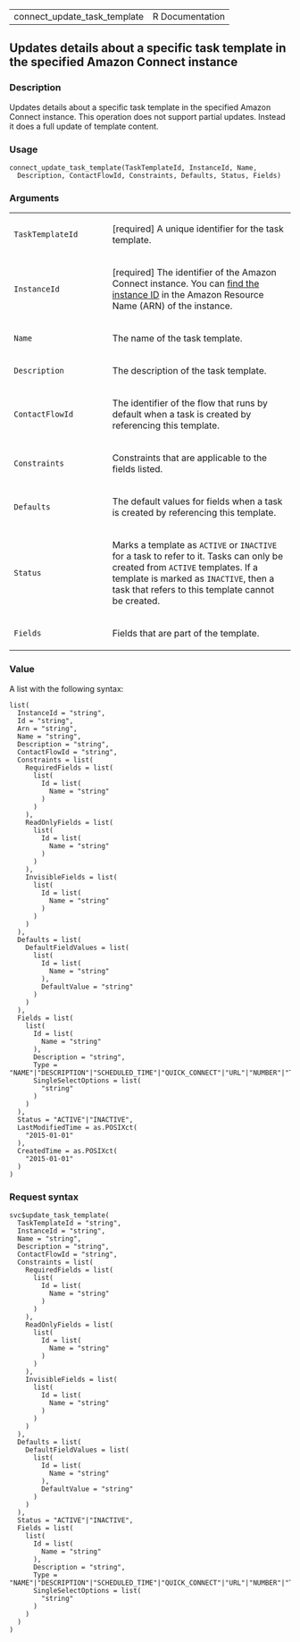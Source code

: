 <table style="width: 100%;">
<tbody>
<tr class="odd">
<td>connect_update_task_template</td>
<td style="text-align: right;">R Documentation</td>
</tr>
</tbody>
</table>

## Updates details about a specific task template in the specified Amazon Connect instance

### Description

Updates details about a specific task template in the specified Amazon
Connect instance. This operation does not support partial updates.
Instead it does a full update of template content.

### Usage

    connect_update_task_template(TaskTemplateId, InstanceId, Name,
      Description, ContactFlowId, Constraints, Defaults, Status, Fields)

### Arguments

<table>
<colgroup>
<col style="width: 35%" />
<col style="width: 65%" />
</colgroup>
<tbody>
<tr class="odd">
<td><code
id="connect_update_task_template_:_TaskTemplateId">TaskTemplateId</code></td>
<td><p>[required] A unique identifier for the task template.</p></td>
</tr>
<tr class="even">
<td><code
id="connect_update_task_template_:_InstanceId">InstanceId</code></td>
<td><p>[required] The identifier of the Amazon Connect instance. You can
<a
href="https://docs.aws.amazon.com/connect/latest/adminguide/find-instance-arn.html">find
the instance ID</a> in the Amazon Resource Name (ARN) of the
instance.</p></td>
</tr>
<tr class="odd">
<td><code id="connect_update_task_template_:_Name">Name</code></td>
<td><p>The name of the task template.</p></td>
</tr>
<tr class="even">
<td><code
id="connect_update_task_template_:_Description">Description</code></td>
<td><p>The description of the task template.</p></td>
</tr>
<tr class="odd">
<td><code
id="connect_update_task_template_:_ContactFlowId">ContactFlowId</code></td>
<td><p>The identifier of the flow that runs by default when a task is
created by referencing this template.</p></td>
</tr>
<tr class="even">
<td><code
id="connect_update_task_template_:_Constraints">Constraints</code></td>
<td><p>Constraints that are applicable to the fields listed.</p></td>
</tr>
<tr class="odd">
<td><code
id="connect_update_task_template_:_Defaults">Defaults</code></td>
<td><p>The default values for fields when a task is created by
referencing this template.</p></td>
</tr>
<tr class="even">
<td><code id="connect_update_task_template_:_Status">Status</code></td>
<td><p>Marks a template as <code>ACTIVE</code> or <code>INACTIVE</code>
for a task to refer to it. Tasks can only be created from
<code>ACTIVE</code> templates. If a template is marked as
<code>INACTIVE</code>, then a task that refers to this template cannot
be created.</p></td>
</tr>
<tr class="odd">
<td><code id="connect_update_task_template_:_Fields">Fields</code></td>
<td><p>Fields that are part of the template.</p></td>
</tr>
</tbody>
</table>

### Value

A list with the following syntax:

    list(
      InstanceId = "string",
      Id = "string",
      Arn = "string",
      Name = "string",
      Description = "string",
      ContactFlowId = "string",
      Constraints = list(
        RequiredFields = list(
          list(
            Id = list(
              Name = "string"
            )
          )
        ),
        ReadOnlyFields = list(
          list(
            Id = list(
              Name = "string"
            )
          )
        ),
        InvisibleFields = list(
          list(
            Id = list(
              Name = "string"
            )
          )
        )
      ),
      Defaults = list(
        DefaultFieldValues = list(
          list(
            Id = list(
              Name = "string"
            ),
            DefaultValue = "string"
          )
        )
      ),
      Fields = list(
        list(
          Id = list(
            Name = "string"
          ),
          Description = "string",
          Type = "NAME"|"DESCRIPTION"|"SCHEDULED_TIME"|"QUICK_CONNECT"|"URL"|"NUMBER"|"TEXT"|"TEXT_AREA"|"DATE_TIME"|"BOOLEAN"|"SINGLE_SELECT"|"EMAIL",
          SingleSelectOptions = list(
            "string"
          )
        )
      ),
      Status = "ACTIVE"|"INACTIVE",
      LastModifiedTime = as.POSIXct(
        "2015-01-01"
      ),
      CreatedTime = as.POSIXct(
        "2015-01-01"
      )
    )

### Request syntax

    svc$update_task_template(
      TaskTemplateId = "string",
      InstanceId = "string",
      Name = "string",
      Description = "string",
      ContactFlowId = "string",
      Constraints = list(
        RequiredFields = list(
          list(
            Id = list(
              Name = "string"
            )
          )
        ),
        ReadOnlyFields = list(
          list(
            Id = list(
              Name = "string"
            )
          )
        ),
        InvisibleFields = list(
          list(
            Id = list(
              Name = "string"
            )
          )
        )
      ),
      Defaults = list(
        DefaultFieldValues = list(
          list(
            Id = list(
              Name = "string"
            ),
            DefaultValue = "string"
          )
        )
      ),
      Status = "ACTIVE"|"INACTIVE",
      Fields = list(
        list(
          Id = list(
            Name = "string"
          ),
          Description = "string",
          Type = "NAME"|"DESCRIPTION"|"SCHEDULED_TIME"|"QUICK_CONNECT"|"URL"|"NUMBER"|"TEXT"|"TEXT_AREA"|"DATE_TIME"|"BOOLEAN"|"SINGLE_SELECT"|"EMAIL",
          SingleSelectOptions = list(
            "string"
          )
        )
      )
    )
